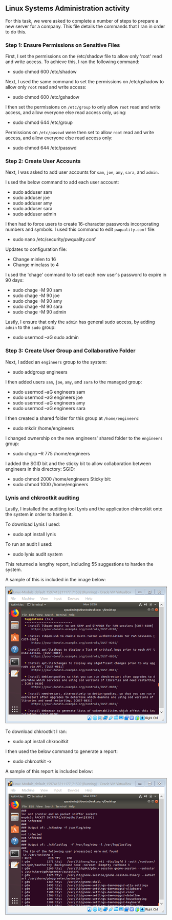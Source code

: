 ## Linux Systems Administration activity 

For this task, we were asked to complete a number of steps to prepare a new server for a company. This file details the commands that I ran in order to do this.

### Step 1: Ensure Permissions on Sensitive Files
First, I set the permissions on the /etc/shadow file to allow only 'root' read and write access. To achieve this, I ran the following command:
- sudo chmod 600 /etc/shadow

Next, I used the same command to set the permissions on /etc/gshadow to allow only `root` read and write access:
- sudo chmod 600 /etc/gshadow

I then set the permissions on `/etc/group` to only allow `root` read and write access, and allow
everyone else read access only, using:
- sudo chmod 644 /etc/group

Permissions on `/etc/passwd` were then set to allow `root` read and write access, and allow
everyone else read access only:
- sudo chmod 644 /etc/passwd

### Step 2: Create User Accounts

Next, I was asked to add user accounts for `sam`, `joe`, `amy`, `sara`, and `admin`.

I used the below command to add each user account:
- sudo adduser sam
- sudo adduser joe
- sudo adduser amy
- sudo adduser sara
- sudo adduser admin

I then had to force users to create 16-character passwords incorporating numbers and symbols. I used this command to edit `pwquality.conf` file:
- sudo nano /etc/security/pwquality.conf

Updates to configuration file:
- Change minlen to 16
- Change minclass to 4

I used the 'chage' command to to set each new user's password to expire in 90 days:
- sudo chage -M 90 sam
- sudo chage -M 90 joe
- sudo chage -M 90 amy
- sudo chage -M 90 sara
- sudo chage -M 90 admin

Lastly, I ensure that only the `admin` has general sudo access, by adding `admin` to the `sudo` group:
- sudo usermod –aG sudo admin

### Step 3: Create User Group and Collaborative Folder

Next, I added an `engineers` group to the system:
- sudo addgroup engineers

I then added users `sam`, `joe`, `amy`, and `sara` to the managed group:
- sudo usermod –aG engineers sam
- sudo usermod –aG engineers joe
- sudo usermod –aG engineers amy
- sudo usermod –aG engineers sara

I then created a shared folder for this group at `/home/engineers`:
- sudo mkdir /home/engineers

I changed ownership on the new engineers' shared folder to the `engineers` group:
- sudo chgrp –R 775 /home/engineers

I added the SGID bit and the sticky bit to allow collaboration between engineers in this
directory:
SGID:
- sudo chmod 2000 /home/engineers
Sticky bit:
- sudo chmod 1000 /home/engineers

### Lynis and chkrootkit auditing 

Lastly, I installed the auditing tool Lynis and the application chkrootkit onto the system in order to harden it. 

To download Lynis I used:
- sudo apt install lynis 

To run an audit I used:
- sudo lynis audit system 

This returned a lengthy report, including 55 suggestions to harden the system. 

A sample of this is included in the image below:

![alt text](https://github.com/AnnabelleMacg/RedTeamProject/blob/main/Linux/Images/Lynis.png "Lynis sample")

To download chkrootkit I ran:
- sudo apt install chkrooitkit 

I then used the below command to generate a report:
- sudo chkrootkit -x

A sample of this report is included below:

![alt text](https://github.com/AnnabelleMacg/RedTeamProject/blob/main/Linux/Images/chkrootkit.png "Chkrootkit sample")





